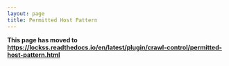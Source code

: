 ```yaml
---
layout: page
title: Permitted Host Pattern
---
```


**This page has moved to <https://lockss.readthedocs.io/en/latest/plugin/crawl-control/permitted-host-pattern.html>**
